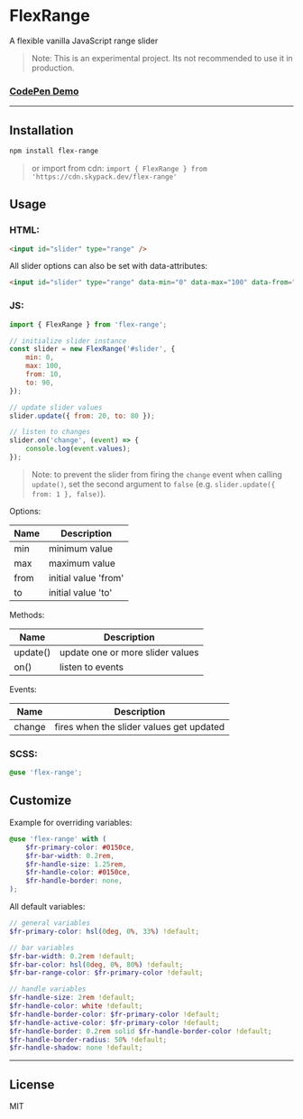 # FlexRange

A flexible vanilla JavaScript range slider

> Note: This is an experimental project. Its not recommended to use it in production.

### [CodePen Demo](https://codepen.io/flostrasser/pen/mdWBMrg)

---

## Installation

```sh
npm install flex-range
```

> or import from cdn: `import { FlexRange } from 'https://cdn.skypack.dev/flex-range'`

## Usage

### HTML:

```html
<input id="slider" type="range" />
```

All slider options can also be set with data-attributes:

```html
<input id="slider" type="range" data-min="0" data-max="100" data-from="10" data-to="90" />
```

### JS:

```js
import { FlexRange } from 'flex-range';

// initialize slider instance
const slider = new FlexRange('#slider', {
    min: 0,
    max: 100,
    from: 10,
    to: 90,
});

// update slider values
slider.update({ from: 20, to: 80 });

// listen to changes
slider.on('change', (event) => {
    console.log(event.values);
});
```

> Note: to prevent the slider from firing the `change` event when calling `update()`, set the second argument to `false` (e.g. `slider.update({ from: 1 }, false)`).

Options:

| Name | Description          |
| ---- | -------------------- |
| min  | minimum value        |
| max  | maximum value        |
| from | initial value 'from' |
| to   | initial value 'to'   |

Methods:

| Name     | Description                      |
| -------- | -------------------------------- |
| update() | update one or more slider values |
| on()     | listen to events                 |

Events:

| Name   | Description                              |
| ------ | ---------------------------------------- |
| change | fires when the slider values get updated |

### SCSS:

```scss
@use 'flex-range';
```

## Customize

Example for overriding variables:

```scss
@use 'flex-range' with (
    $fr-primary-color: #0150ce,
    $fr-bar-width: 0.2rem,
    $fr-handle-size: 1.25rem,
    $fr-handle-color: #0150ce,
    $fr-handle-border: none,
);
```

All default variables:

```scss
// general variables
$fr-primary-color: hsl(0deg, 0%, 33%) !default;

// bar variables
$fr-bar-width: 0.2rem !default;
$fr-bar-color: hsl(0deg, 0%, 80%) !default;
$fr-bar-range-color: $fr-primary-color !default;

// handle variables
$fr-handle-size: 2rem !default;
$fr-handle-color: white !default;
$fr-handle-border-color: $fr-primary-color !default;
$fr-handle-active-color: $fr-primary-color !default;
$fr-handle-border: 0.2rem solid $fr-handle-border-color !default;
$fr-handle-border-radius: 50% !default;
$fr-handle-shadow: none !default;
```

---

## License

MIT
